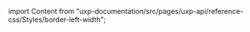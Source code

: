 
import Content from "uxp-documentation/src/pages/uxp-api/reference-css/Styles/border-left-width";

<Content query="product=xd"/>
